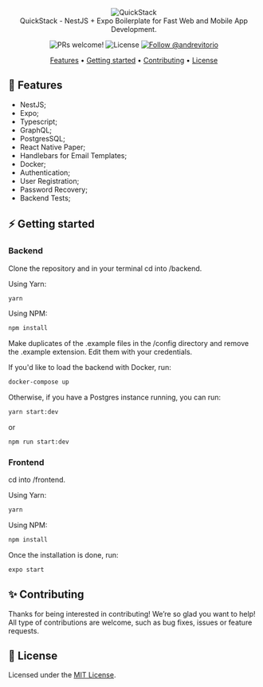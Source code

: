 <p align="center">  
  <img src="https://i.imgur.com/iPDIEHm.png" alt="QuickStack" />
  <br />
  QuickStack - NestJS + Expo Boilerplate for Fast Web and Mobile App Development.
</p>

<p align="center">
  <img src="https://img.shields.io/badge/PRs-welcome-%233a1ae7.svg" alt="PRs welcome!" />
  <img alt="License" src="https://img.shields.io/badge/license-MIT-%233a1ae7">

  <a href="https://twitter.com/intent/follow?screen_name=andrevitorio">
    <img src="https://img.shields.io/twitter/follow/andrevitorio?style=social" alt="Follow @andrevitorio" />
  </a>
</p>

<p align="center">
  <a href="#-features">Features</a> •
  <a href="#%EF%B8%8F-getting-started">Getting started</a> •
  <a href="#-contributing">Contributing</a> •
  <a href="#-license">License</a>
</p>

## 🚀 Features

- NestJS;
- Expo;
- Typescript;
- GraphQL;
- PostgresSQL;
- React Native Paper;
- Handlebars for Email Templates;
- Docker;
- Authentication;
- User Registration;
- Password Recovery;
- Backend Tests;

## ⚡️ Getting started

### Backend
Clone the repository and in your terminal cd into /backend.

Using Yarn:

```sh
yarn
```

Using NPM:

```sh
npm install
```

Make duplicates of the .example files in the /config directory and remove the .example extension.
Edit them with your credentials.

If you'd like to load the backend with Docker, run:

```sh
docker-compose up
```

Otherwise, if you have a Postgres instance running, you can run:

```sh
yarn start:dev
```

or

```sh
npm run start:dev
```

### Frontend

cd into /frontend.

Using Yarn:

```sh
yarn
```

Using NPM:

```sh
npm install
```
Once the installation is done, run:
```sh
expo start
```

## ✨ Contributing

Thanks for being interested in contributing! We’re so glad you want to help! All type of contributions are welcome, such as bug fixes, issues or feature requests.

## 📝 License

Licensed under the [MIT License](./LICENSE).
